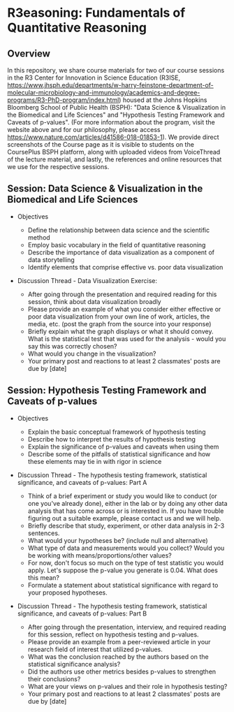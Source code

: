 # R3easoning: Fundamentals of Quantitative Reasoning

## Overview

In this repository, we share course materials for two of our course sessions in the R3 Center for Innovation in Science Education (R3ISE, https://www.jhsph.edu/departments/w-harry-feinstone-department-of-molecular-microbiology-and-immunology/academics-and-degree-programs/R3-PhD-program/index.html) housed at the Johns Hopkins Bloomberg School of Public Health (BSPH): "Data Science & Visualization in the Biomedical and Life Sciences" and "Hypothesis Testing Framework and Caveats of p-values". (For more information about the program, visit the website above and for our philosophy, please access https://www.nature.com/articles/d41586-018-01853-1).
We provide direct screenshots of the Course page as it is visible to students on the CoursePlus BSPH platform, along with uploaded videos from VoiceThread of the lecture material, and lastly, the references and online resources that we use for the respective sessions.

## Session: Data Science & Visualization in the Biomedical and Life Sciences

* Objectives
  * Define the relationship between data science and the scientific method
  * Employ basic vocabulary in the field of quantitative reasoning
  * Describe the importance of data visualization as a component of data storytelling
  * Identify elements that comprise effective vs. poor data visualization

* Discussion Thread - Data Visualization Exercise:
  * After going through the presentation and required reading for this session, think about data visualization broadly
  * Please provide an example of what you consider either effective or poor data visualization from your own line of work, articles, the media, etc. (post the graph from the source into your response)
  * Briefly explain what the graph displays or what it should convey. What is the statistical test that was used for the analysis - would you say this was correctly chosen?
  * What would you change in the visualization?
  * Your primary post and reactions to at least 2 classmates' posts are due by [date]
  
## Session: Hypothesis Testing Framework and Caveats of p-values

* Objectives
  * Explain the basic conceptual framework of hypothesis testing
  * Describe how to interpret the results of hypothesis testing
  * Explain the significance of p-values and caveats when using them
  * Describe some of the pitfalls of statistical significance and how these elements may tie in with rigor in science
  
* Discussion Thread - The hypothesis testing framework, statistical significance, and caveats of p-values: Part A
  * Think of a brief experiment or study you would like to conduct (or one you've already done), either in the lab or by doing any other data analysis that has come across or is interested in. If you have trouble figuring out a suitable example, please contact us and we will help.
  * Briefly describe that study, experiment, or other data analysis in 2-3 sentences.
  * What would your hypotheses be? (include null and alternative)
  * What type of data and measurements would you collect? Would you be working with means/proportions/other values?
  * For now, don't focus so much on the type of test statistic you would apply. Let's suppose the p-value you generate is 0.04. What does this mean?
  * Formulate a statement about statistical significance with regard to your proposed hypotheses.

* Discussion Thread - The hypothesis testing framework, statistical significance, and caveats of p-values: Part B
  * After going through the presentation, interview, and required reading for this session, reflect on hypothesis testing and p-values.
  * Please provide an example from a peer-reviewed article in your research field of interest that utilized p-values.
  * What was the conclusion reached by the authors based on the statistical significance analysis?
  * Did the authors use other metrics besides p-values to strengthen their conclusions?
  * What are your views on p-values and their role in hypothesis testing?
  * Your primary post and reactions to at least 2 classmates' posts are due by [date]
